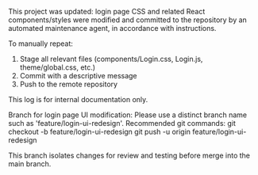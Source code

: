 This project was updated: login page CSS and related React components/styles were modified and committed to the repository by an automated maintenance agent, in accordance with instructions. 

To manually repeat:
1. Stage all relevant files (components/Login.css, Login.js, theme/global.css, etc.)
2. Commit with a descriptive message
3. Push to the remote repository

This log is for internal documentation only.

Branch for login page UI modification: Please use a distinct branch name such as 'feature/login-ui-redesign'.
Recommended git commands:
    git checkout -b feature/login-ui-redesign
    git push -u origin feature/login-ui-redesign

This branch isolates changes for review and testing before merge into the main branch.

